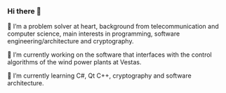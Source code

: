 ### Hi there 👋

👯 I’m a problem solver at heart, background from telecommunication and computer science, main interests in programming, software engineering/architecture and cryptography. 

🔭 I’m currently working on the software that interfaces with  the control algorithms of the wind power plants at Vestas.

🌱 I’m currently learning C#, Qt C++, cryptography and software architecture.

<!--
**Photon-einstein/Photon-einstein** is a ✨ _special_ ✨ repository because its `README.md` (this file) appears on your GitHub profile.

Here are some ideas to get you started:


